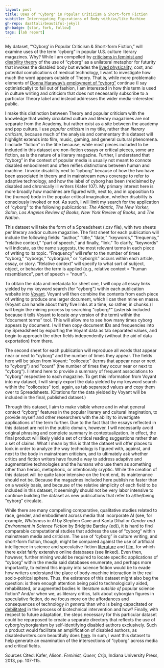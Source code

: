 ```yaml
---
layout: post
title: Uses of "Cyborg" in Popular Criticism & Short-form Fiction
subtitle: Interrogating Figurations of Body with/as/like Machine
gh-repo: daattali/beautiful-jekyll
gh-badge: [star, fork, follow]
tags: [lab report]
---
```


My dataset, “‘Cyborg’ in Popular Criticism & Short-form Fiction,” will examine uses of the term “cyborg” in popular U.S. culture literary magazines. Why? While I am compelled by [criticisms in feminist and disability theory](https://dsq-sds.org/article/view/3995/3540) of the use of “cyborg” as a unilateral metaphor for futurity that invokes the disabled body but evades the [lived physicality](https://granta.com/common-cyborg/), cost, and potential complications of medical technology, I want to investigate how much the word appears outside of Theory. That is, while more problematic elements of [Donna Haraway’s employment of “cyborg”](https://warwick.ac.uk/fac/arts/english/currentstudents/undergraduate/modules/fictionnownarrativemediaandtheoryinthe21stcentury/manifestly_haraway_----_a_cyborg_manifesto_science_technology_and_socialist-feminism_in_the_....pdf) continue (I say optimistically) to fall out of fashion, I am interested in how this term is used in culture writing and criticism that does not necessarily subscribe to a particular Theory label and instead addresses the wider media-interested public. 

  I make this distinction between Theory and popular criticism with the knowledge that widely circulated culture and literary magazines are not separate from the Academy, but rather exist as a site between the academy and pop culture. I use *popular criticism* in my title, rather than *literary criticism*, because much of the analysis and commentary this dataset will highlight extends into film, music, gaming, and general cultural phenomena. I include "fiction" in the title because, while most pieces included to be included in this dataset are non-fiction essays or critical pieces, some are fiction, as is the nature of a literary magazine. Further, I understand that “cyborg” in the context of popular media is usually not meant to connote disabled embodiment and often reifies distinctions between human and machine. I invoke disability next to “cyborg” because of how the two have been associated in theory and in mainstream news coverage to refer to adaptive technology, and how the label of cyborg has been (re)claimed by disabled and chronically ill writers (Kafer 107). My primary interest here is more broadly how machines are figured with, next to, and in opposition to the (human) body in the popular critical imagination, whether disability is consciously invoked or not. As such, I will limit my search for the application of “cyborg" to the following publications: *The Atlantic, The New Yorker, Salon, Los Angeles Review of Books, New York Review of Books,* and *The Nation*. 
  
  This dataset will take the form of a Spreadsheet (.csv file), with two sheets per literary and/or culture magazine. The first sheet for each publication will include the following fields: “author,” “title,” “date,” “keywords,” “frequency,” “relative context,” “part of speech,” and finally, “link.” To clarify, “keywords” will indicate, as the name suggests, the most relevant terms in each piece of writing to its topic. “Frequency” will refer to the number of times  “cyborg,” “cyborgs,” “cyborgian,” or “cyborg’s” occurs within each article, essay, or story. “Relative context” will specify to what sort of subject, object, or behavior the term is applied (e.g., relative context = "human resemblance", part of speech = "noun").
  
  To obtain the data and metadata for sheet one, I will copy all essay links yielded by my keyword search (for "cyborg") within each publication website into [Voyant](https://voyant-tools.org/). Voyant will then combine the contents from each piece of writing to produce one larger document, which I can then mine en masse. (Voyant can handle about thirty five links at a time, so rather, in chunks.) I will begin the mining process by searching "cyborg*" (asterisk included because it tells Voyant to locate *any* version of the term) within the "document terms" tool. This will allow me to see how many times cyborg appears by document. I will then copy document IDs and frequencies into my Spreadsheet by exporting the Voyant data as tab separated values, and begin to approach the other fields independently (without the aid of data exportation) from there. 
  
  The second sheet for each publication will reproduce all words that appear near or next to "cyborg" and the number of times they appear. The fields here will be taken from Voyant: "collocate" (terms that appear near or next to "cyborg") and "count" (the number of times they occur near or next to "cyborg"). I intend here to provide a summary of frequent associations to "cyborg" respective to each magazine. To get this information from Voyant into my dataset, I will simply export the data yielded by my keyword search within the "collocates" tool, again, as tab separated values and copy them over to Spreadsheets. (Citations for the data yielded by Voyant will be included in the final, published dataset.)

Through this dataset, I aim to make visible where and in what general context “cyborg” features in the popular literary and cultural imagination, to provide myself and other researchers with the ability to investigate applications of the term further. Due to the fact that the essays reflected in this dataset are not in the public domain, however, I will necessarily avoid original phrasing and complete summary in contextualization. In effect, the final product will likely yield a set of critical reading suggestions rather than a set of claims. What I mean by this is that the dataset will offer places to look in order to analyze the way technology is figured with, against, and next to the body in mainstream criticism, and to ultimately ask whether critics and fiction writers have found a way to address adaptive and augmentative technologies and the humans who use them as something other than heroic, metaphoric, or intentionally cryptic. While the creation of this dataset will be quite labor intensive on the front end, its maintenance should not be. Because the magazines included here publish no faster than on a weekly basis, and because of the relative simplicity of each field to be included in this dataset, it seemingly should not be very labor intensive to continue building the dataset as new publications that refer to a/the/being “cyborg” circulate. 

  While there are many compelling comparative, qualitative studies related to race, gender, and embodiment across media that incorporate AI (see, for example, *Whiteness in AI* by Stephen Cave and Kanta Dihal or *Gender and Environment in Science Fiction* by Bridgitte Barclay (ed)), it is hard to find comparable computational studies that address the use of “cyborg” within mainstream media and criticism. The use of “cyborg” in culture writing, and short-form fiction, though, might be compared against the use of artificial intelligence in science and speculative fiction [literature](http://www.isfdb.org/#:~:text=The%20ISFDB%20is%20a%20community,content%20listings%2C%20and%20forthcoming%20books.) and [film](https://homepages.inf.ed.ac.uk/rbf/AIMOVIES/AImovies.htm#ai), for which there exist fairly extensive online databases (see linked). Even then, however, further mining would be required to locate specific applications of “cyborg” within the media said databases enumerate, and perhaps more importantly, to extend this inquiry into science fiction would be to evade how writers understand the place of body-machine interaction in the real socio-poltical sphere. Thus, the existence of this dataset might also beg the question: is there enough attention being paid to technologically aided, rehabilitated, or augmented bodies *in* literature *outside of* popular science fiction? And/or when we, as literary critics, talk about cyborgian figures in speculative fiction, do we focus more on  the affordances and consequences of technology *in general* than who is being capacitated or [debilitated](https://medicalhealthhumanities.com/2020/06/09/the-concept-of-debility/) in the process of biotechnical intervention and how? Finally, with respect to future adaptation, the steps necessary for this particular dataset could be repurposed to create a separate directory that reflects the use of cyborg/cyborgianism by self-identifying disabled authors exclusively. Such a product would facilitate an amplification of disabled authors, as disabledwriters.com beautifully does [here](https://disabledwriters.com/the-database/?listpage=1&instance=1). In sum, I want this dataset to help generate an examination of the intersections of “cyborg” across media and critical fields.

Sources Cited: Kafer, Alison. *Feminist, Queer, Crip,* Indiana University Press, 2013, pp. 107-115.

